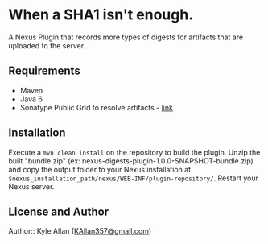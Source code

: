 # When a SHA1 isn't enough.

A Nexus Plugin that records more types of digests for artifacts that are uploaded to the server.

## Requirements

* Maven
* Java 6
* Sonatype Public Grid to resolve artifacts - [link](http://repository.sonatype.org/content/groups/sonatype-public-grid/).

## Installation

Execute a `mvn clean install` on the repository to build the plugin. Unzip the built "bundle.zip" (ex: nexus-digests-plugin-1.0.0-SNAPSHOT-bundle.zip) and copy the output folder to your Nexus installation at `$nexus_installation_path/nexus/WEB-INF/plugin-repository/`. Restart your Nexus server.

## License and Author

Author:: Kyle Allan (KAllan357@gmail.com)
